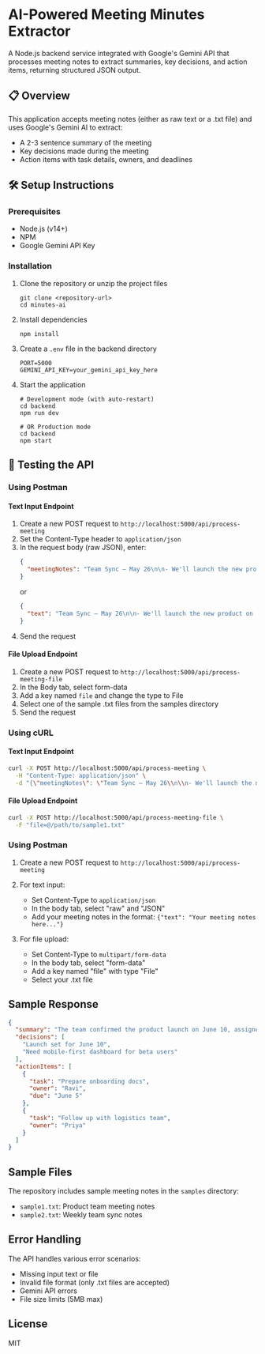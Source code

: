 # AI-Powered Meeting Minutes Extractor

A Node.js backend service integrated with Google's Gemini API that processes meeting notes to extract summaries, key decisions, and action items, returning structured JSON output.

## 📋 Overview

This application accepts meeting notes (either as raw text or a .txt file) and uses Google's Gemini AI to extract:

- A 2-3 sentence summary of the meeting
- Key decisions made during the meeting
- Action items with task details, owners, and deadlines

## 🛠️ Setup Instructions

### Prerequisites

- Node.js (v14+)
- NPM
- Google Gemini API Key

### Installation

1. Clone the repository or unzip the project files
   ```
   git clone <repository-url>
   cd minutes-ai
   ```

2. Install dependencies
   ```
   npm install
   ```

3. Create a `.env` file in the backend directory
   ```
   PORT=5000
   GEMINI_API_KEY=your_gemini_api_key_here
   ```

4. Start the application
   ```
   # Development mode (with auto-restart)
   cd backend
   npm run dev
   
   # OR Production mode
   cd backend
   npm start
   ```

## 🧪 Testing the API

### Using Postman

#### Text Input Endpoint

1. Create a new POST request to `http://localhost:5000/api/process-meeting`
2. Set the Content-Type header to `application/json`
3. In the request body (raw JSON), enter:
   ```json
   {
     "meetingNotes": "Team Sync – May 26\n\n- We'll launch the new product on June 10.\n- Ravi to prepare onboarding docs by June 5.\n- Priya will follow up with logistics team on packaging delay.\n- Beta users requested a mobile-first dashboard."
   }
   ```
   or
   ```json
   {
     "text": "Team Sync – May 26\n\n- We'll launch the new product on June 10.\n- Ravi to prepare onboarding docs by June 5.\n- Priya will follow up with logistics team on packaging delay.\n- Beta users requested a mobile-first dashboard."
   }
   ```
4. Send the request

#### File Upload Endpoint

1. Create a new POST request to `http://localhost:5000/api/process-meeting-file`
2. In the Body tab, select form-data
3. Add a key named `file` and change the type to File
4. Select one of the sample .txt files from the samples directory
5. Send the request

### Using cURL

#### Text Input Endpoint

```bash
curl -X POST http://localhost:5000/api/process-meeting \
  -H "Content-Type: application/json" \
  -d "{\"meetingNotes\": \"Team Sync – May 26\\n\\n- We'll launch the new product on June 10.\\n- Ravi to prepare onboarding docs by June 5.\\n- Priya will follow up with logistics team on packaging delay.\\n- Beta users requested a mobile-first dashboard.\"}"
```

#### File Upload Endpoint

```bash
curl -X POST http://localhost:5000/api/process-meeting-file \
  -F "file=@/path/to/sample1.txt"
```

### Using Postman

1. Create a new POST request to `http://localhost:5000/api/process-meeting`
2. For text input:
   - Set Content-Type to `application/json`
   - In the body tab, select "raw" and "JSON"
   - Add your meeting notes in the format: `{"text": "Your meeting notes here..."}`

3. For file upload:
   - Set Content-Type to `multipart/form-data`
   - In the body tab, select "form-data"
   - Add a key named "file" with type "File"
   - Select your .txt file

## Sample Response

```json
{
  "summary": "The team confirmed the product launch on June 10, assigned onboarding preparation and logistics follow-up, and discussed user feedback on mobile design.",
  "decisions": [
    "Launch set for June 10",
    "Need mobile-first dashboard for beta users"
  ],
  "actionItems": [
    {
      "task": "Prepare onboarding docs",
      "owner": "Ravi",
      "due": "June 5"
    },
    {
      "task": "Follow up with logistics team",
      "owner": "Priya"
    }
  ]
}
```

## Sample Files

The repository includes sample meeting notes in the `samples` directory:

- `sample1.txt`: Product team meeting notes
- `sample2.txt`: Weekly team sync notes

## Error Handling

The API handles various error scenarios:

- Missing input text or file
- Invalid file format (only .txt files are accepted)
- Gemini API errors
- File size limits (5MB max)

## License

MIT
